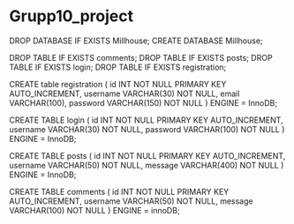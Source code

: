 # Grupp10_project
DROP DATABASE IF EXISTS Millhouse;
CREATE DATABASE Millhouse;

DROP TABLE IF EXISTS comments;
DROP TABLE IF EXISTS posts; 
DROP TABLE IF EXISTS login;
DROP TABLE IF EXISTS registration;

CREATE table registration ( id INT NOT NULL PRIMARY KEY AUTO_INCREMENT, username VARCHAR(30) NOT NULL, email VARCHAR(100), password VARCHAR(150) NOT NULL ) ENGINE = InnoDB;

CREATE TABLE login ( id INT NOT NULL PRIMARY KEY AUTO_INCREMENT, username VARCHAR(30) NOT NULL, password VARCHAR(100) NOT NULL ) ENGINE = InnoDB;

CREATE TABLE posts ( id INT NOT NULL PRIMARY KEY AUTO_INCREMENT, username VARCHAR(50) NOT NULL,
message VARCHAR(400) NOT NULL ) ENGINE = InnoDB;

CREATE TABLE comments ( id INT NOT NULL PRIMARY KEY AUTO_INCREMENT, username VARCHAR(50) NOT NULL, message VARCHAR(100) NOT NULL ) ENGINE = innoDB;
    
    